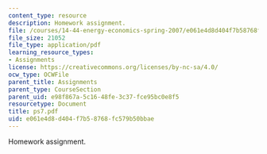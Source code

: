 ```yaml
---
content_type: resource
description: Homework assignment.
file: /courses/14-44-energy-economics-spring-2007/e061e4d8d404f7b58768fc579b50bbae_ps7.pdf
file_size: 21052
file_type: application/pdf
learning_resource_types:
- Assignments
license: https://creativecommons.org/licenses/by-nc-sa/4.0/
ocw_type: OCWFile
parent_title: Assignments
parent_type: CourseSection
parent_uid: e98f867a-5c16-48fe-3c37-fce95bc0e8f5
resourcetype: Document
title: ps7.pdf
uid: e061e4d8-d404-f7b5-8768-fc579b50bbae
---
```

Homework assignment.